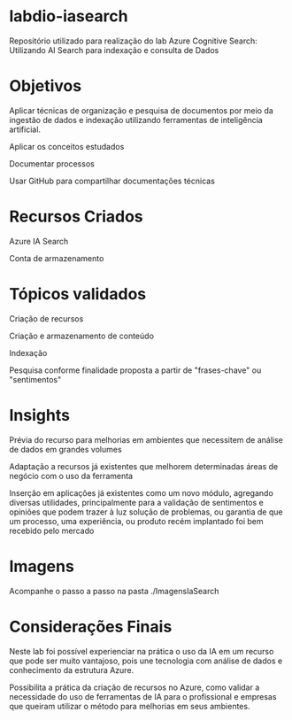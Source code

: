 # labdio-iasearch
Repositório utilizado para realização do lab Azure Cognitive Search: Utilizando AI Search para indexação e consulta de Dados

# Objetivos

Aplicar técnicas de organização e pesquisa de documentos por meio da ingestão de dados e indexação utilizando ferramentas de inteligência artificial.

Aplicar os conceitos estudados

Documentar processos

Usar GitHub para compartilhar documentações técnicas

# Recursos Criados

Azure IA Search

Conta de armazenamento

# Tópicos validados

Criação de recursos

Criação e armazenamento de conteúdo

Indexação

Pesquisa conforme finalidade proposta a partir de "frases-chave" ou "sentimentos"

# Insights

Prévia do recurso para melhorias em ambientes que necessitem de análise de dados em grandes volumes

Adaptação a recursos já existentes que melhorem determinadas áreas de negócio com o uso da ferramenta

Inserção em aplicações já existentes como um novo módulo, agregando diversas utilidades, principalmente para a validação de sentimentos e opiniões que podem trazer à luz solução de problemas, ou garantia de que um processo, uma experiência, ou produto recém implantado foi bem recebido pelo mercado

# Imagens

Acompanhe o passo a passo na pasta ./ImagensIaSearch

# Considerações Finais

Neste lab foi possível experienciar na prática o uso da IA em um recurso que pode ser muito vantajoso, pois une tecnologia com análise de dados e conhecimento da estrutura Azure.

Possibilita a prática da criação de recursos no Azure, como validar a necessidade do uso de ferramentas de IA para o profissional e empresas que queiram utilizar o método para melhorias em seus ambientes.


